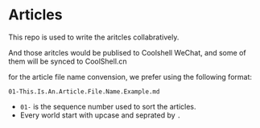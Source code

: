 # Articles

This repo is used to write the aritcles collabratively.

And those aritcles would be publised to Coolshell WeChat, and some of them will be synced to CoolShell.cn


for the article file name convension, we prefer using the following format:

`01-This.Is.An.Article.File.Name.Example.md`

- `01-` is the sequence number used to sort the articles.
- Every world start with upcase and seprated by `.`
